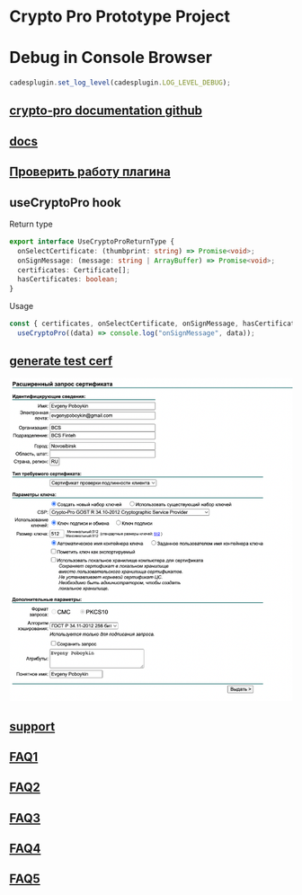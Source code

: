 # Crypto Pro Prototype Project

# Debug in Console Browser

```javascript
cadesplugin.set_log_level(cadesplugin.LOG_LEVEL_DEBUG);
```

## [crypto-pro documentation github](https://github.com/vgoma/crypto-pro#install)

## [docs](https://docs.cryptopro.ru)

## [Проверить работу плагина](https://www.cryptopro.ru/sites/default/files/products/cades/demopage/cades_bes_sample.html)

## useCryptoPro hook

Return type

```typescript
export interface UseCryptoProReturnType {
  onSelectCertificate: (thumbprint: string) => Promise<void>;
  onSignMessage: (message: string | ArrayBuffer) => Promise<void>;
  certificates: Certificate[];
  hasCertificates: boolean;
}
```

Usage

```typescript
const { certificates, onSelectCertificate, onSignMessage, hasCertificates } =
  useCryptoPro((data) => console.log("onSignMessage", data));
```

## [generate test cerf](https://www.cryptopro.ru/certsrv/certrmpn.asp)

![generate test cerf data](./screens/generate.png)

## [support](https://support.cryptopro.ru/index.php?/Knowledgebase/Article/View/232)

## [FAQ1](https://www.cryptopro.ru/forum2/default.aspx?g=posts&t=18066)

## [FAQ2](https://www.cryptopro.ru/forum2/default.aspx?g=posts&t=15504)

## [FAQ3](https://www.cryptopro.ru/forum2/default.aspx?g=posts&t=15408)

## [FAQ4](https://www.cryptopro.ru/forum2/default.aspx?g=posts&t=17100)

## [FAQ5](https://www.cryptopro.ru/forum2/default.aspx?g=posts&t=12112)
